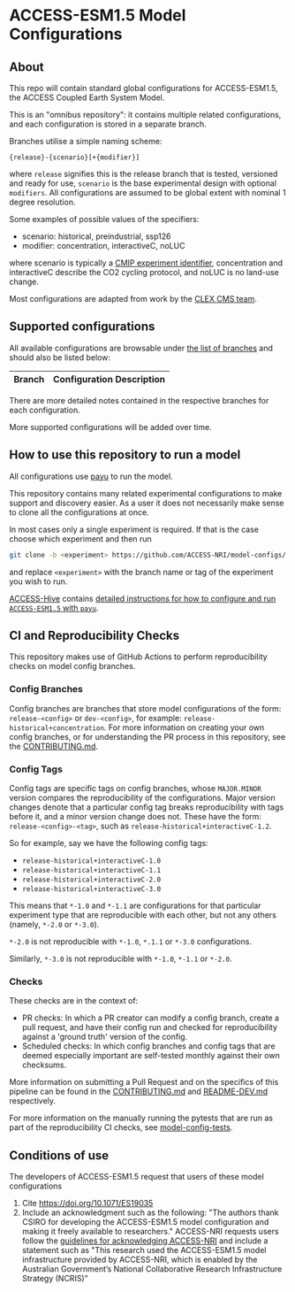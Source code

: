 # ACCESS-ESM1.5 Model Configurations

## About

This repo will contain standard global configurations for ACCESS-ESM1.5, the ACCESS Coupled Earth System Model.

This is an "omnibus repository": it contains multiple related configurations, and each
configuration is stored in a separate branch.

Branches utilise a simple naming scheme:

`{release}-{scenario}[+{modifier}]`

where `release` signifies this is the release branch that is tested, versioned and ready for use, `scenario` is the base experimental design with optional `modifiers`. All configurations are assumed to be global extent with nominal 1 degree resolution.

Some examples of possible values of the specifiers:

* scenario: historical, preindustrial, ssp126
* modifier: concentration, interactiveC, noLUC

where scenario is typically a [CMIP experiment identifier](https://wcrp-cmip.github.io/CMIP6_CVs/docs/CMIP6_experiment_id.html), concentration and interactiveC describe the CO2 cycling protocol, and noLUC is no land-use change.

Most configurations are adapted from work by the [CLEX CMS team](https://github.com/coecms/access-esm).

## Supported configurations

All available configurations are browsable under [the list of branches](https://github.com/ACCESS-NRI/access-esm1.5-configs/branches) and should also be listed below:

| Branch | Configuration Description |
| ------ | ------------------------- |

There are more detailed notes contained in the respective branches for each configuration.

More supported configurations will be added over time.

## How to use this repository to run a model

All configurations use [payu](https://github.com/payu-org/payu) to run the model.

This repository contains many related experimental configurations to make support
and discovery easier. As a user it does not necessarily make sense to clone all the
configurations at once.

In most cases only a single experiment is required. If that is the case choose which experiment and then run

```sh
git clone -b <experiment> https://github.com/ACCESS-NRI/model-configs/ <experiment>
```

and replace `<experiment>` with the branch name or tag of the experiment you wish to run.

[ACCESS-Hive](https://access-hive.org.au/) contains [detailed instructions for how to configure and run `ACCESS-ESM1.5` with `payu`](https://access-hive.org.au/models/run-a-model).

## CI and Reproducibility Checks

This repository makes use of GitHub Actions to perform reproducibility checks on model config branches.

### Config Branches

Config branches are branches that store model configurations of the form: `release-<config>` or `dev-<config>`, for example: `release-historical+concentration`. For more information on creating your own config branches, or for understanding the PR process in this repository, see the [CONTRIBUTING.md](CONTRIBUTING.md).

### Config Tags

Config tags are specific tags on config branches, whose `MAJOR.MINOR` version compares the reproducibility of the configurations. Major version changes denote that a particular config tag breaks reproducibility with tags before it, and a minor version change does not. These have the form: `release-<config>-<tag>`, such as `release-historical+interactiveC-1.2`.

So for example, say we have the following config tags:

* `release-historical+interactiveC-1.0`
* `release-historical+interactiveC-1.1`
* `release-historical+interactiveC-2.0`
* `release-historical+interactiveC-3.0`

This means that `*-1.0` and `*-1.1` are configurations for that particular experiment type that are reproducible with each other, but not any others (namely, `*-2.0` or `*-3.0`).

`*-2.0` is not reproducible with `*-1.0`, `*.1.1` or `*-3.0` configurations.

Similarly, `*-3.0` is not reproducible with `*-1.0`, `*-1.1` or `*-2.0`.

### Checks

These checks are in the context of:

* PR checks: In which a PR creator can modify a config branch, create a pull request, and have their config run and checked for reproducibility against a 'ground truth' version of the config.
* Scheduled checks: In which config branches and config tags that are deemed especially important are self-tested monthly against their own checksums.

More information on submitting a Pull Request and on the specifics of this pipeline can be found in the [CONTRIBUTING.md](./.github/CONTRIBUTING.md) and [README-DEV.md](./README-DEV.md) respectively.

For more information on the manually running the pytests that are run as part of the reproducibility CI checks, see
[model-config-tests](https://github.com/ACCESS-NRI/model-config-tests/).

## Conditions of use

The developers of ACCESS-ESM1.5 request that users of these model configurations

1. Cite https://doi.org/10.1071/ES19035
2. Include an acknowledgment such as the following: "The authors thank CSIRO for developing the ACCESS-ESM1.5 model configuration and making it freely available to researchers."
ACCESS-NRI requests users follow the [guidelines for acknowledging ACCESS-NRI](https://www.access-nri.org.au/resources/acknowledging-us/) and include a statement such as
"This research used the ACCESS-ESM1.5 model infrastructure provided by ACCESS-NRI, which is enabled by the Australian Government’s National Collaborative Research Infrastructure Strategy (NCRIS)”
